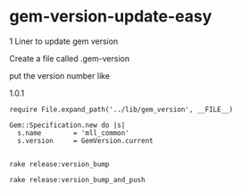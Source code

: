 # gem-version-update-easy

1 Liner to update gem version

Create a file called .gem-version

put the version number like

1.0.1


````
require File.expand_path('../lib/gem_version', __FILE__)

Gem::Specification.new do |s|
  s.name        = 'mll_common'
  s.version     = GemVersion.current
  
````


````
rake release:version_bump

````

````
rake release:version_bump_and_push
````
